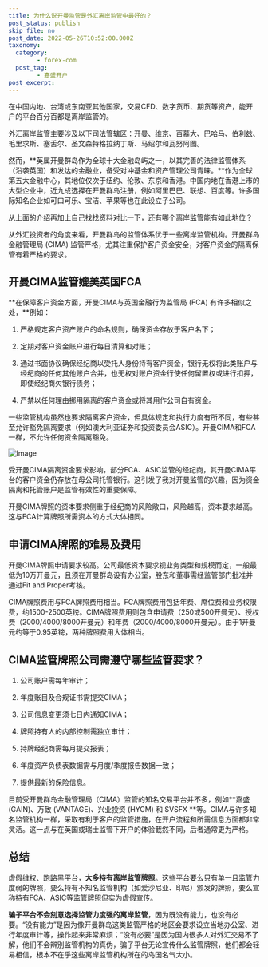 ```yaml
---
title: 为什么说开曼监管是外汇离岸监管中最好的？
post_status: publish
skip_file: no
post_date: 2022-05-26T10:52:00.000Z
taxonomy:
  category:
        - forex-com
  post_tag:
        - 嘉盛开户
post_excerpt: 
---
```

在中国内地、台湾或东南亚其他国家，交易CFD、数字货币、期货等资产，能开户的平台百分百都是离岸监管的。

外汇离岸监管主要涉及以下司法管辖区：开曼、维京、百慕大、巴哈马、伯利兹、毛里求斯、塞舌尔、圣文森特格拉纳丁斯、马绍尔和瓦努阿图。

然而，**英属开曼群岛作为全球十大金融岛屿之一，以其完善的法律监管体系（沿袭英国）和发达的金融业，备受对冲基金和资产管理公司青睐。**作为全球第五大金融中心，其地位仅次于纽约、伦敦、东京和香港。中国内地在香港上市的大型企业中，近九成选择在开曼群岛注册，例如阿里巴巴、联想、百度等。许多国际知名企业如可口可乐、宝洁、苹果等也在此设立子公司。

从上面的介绍再加上自己找找资料对比一下，还有哪个离岸监管能有如此地位？

从外汇投资者的角度来看，开曼群岛的监管体系优于一些离岸监管机构。开曼群岛金融管理局 (CIMA) 监管严格，尤其注重保护客户资金安全，对客户资金的隔离保管有着严格的要求。

## 开曼CIMA监管媲美英国FCA

**在保障客户资金方面，开曼CIMA与英国金融行为监管局 (FCA) 有许多相似之处，**例如：

1. 严格规定客户资产账户的命名规则，确保资金存放于客户名下；

1. 定期对客户资金账户进行每日清算和对账；

1. 通过书面协议确保经纪商以受托人身份持有客户资金，银行无权将此类账户与经纪商的任何其他账户合并，也无权对账户资金行使任何留置权或进行扣押，即使经纪商欠银行债务；

1. 严禁以任何理由挪用隔离的客户资金或将其用作公司自有资金。

一些监管机构虽然也要求隔离客户资金，但具体规定和执行力度有所不同，有些甚至允许豁免隔离要求（例如澳大利亚证券和投资委员会ASIC）。开曼CIMA和FCA一样，不允许任何资金隔离豁免。

![Image](https://prod-files-secure.s3.us-west-2.amazonaws.com/39ed1227-6d7d-4570-be36-9ccd4a2c4241/bd849744-3fcb-4a37-8312-357962c8f065/image.png?X-Amz-Algorithm=AWS4-HMAC-SHA256&X-Amz-Content-Sha256=UNSIGNED-PAYLOAD&X-Amz-Credential=ASIAZI2LB4666C35L7CI%2F20250409%2Fus-west-2%2Fs3%2Faws4_request&X-Amz-Date=20250409T221406Z&X-Amz-Expires=3600&X-Amz-Security-Token=IQoJb3JpZ2luX2VjEB4aCXVzLXdlc3QtMiJHMEUCIQCMtbnk6Xm4FxN%2B1ZARpiZ3kypjp5HmG%2FdQvxGiCLOHxQIgct3ZV2VPwvn%2BrQ4po1GZsbPiGdIvSjxqUgfA65UnGiUqiAQIl%2F%2F%2F%2F%2F%2F%2F%2F%2F%2F%2FARAAGgw2Mzc0MjMxODM4MDUiDOt6MABWNZVJ2OD8OyrcA8KxtbHQytmk4x3hS2VgImqw35vg4qeJvW2GxeyhNPoKjfM6RckhzUuTuO6XHGsjRP2aMQFisxxGpoLZwsp8Snwe6020CDnkelXTm3hCEQi5ptayygpfoexpuAs7QCY5EPll%2Fw4O36FZPfXoArUpT25A4Ih7j6v2VOpt6c1F0VzwSxqULerHBOSsljdW0B00%2FoZN1JvoDVcnotZ3LiErxkMn7szuzR0O4044oY98L6klYuNT12%2FnfC29Knx480FBpsTk8iNfFHg8%2FXkg79kUGw4GxzQ29zYBMG7dhDw5v%2FzzUmHuehOwyWMQ5ae77DFygkeeD8pMyphcWqdvSHH0Oo96YBUjYJMzuFRfMHbL7nNKJ8wEkSsNHpS7ZRH62OXttgUqYrGnHB3fvyb2Da3YvxLuMQ3LGBhh%2F7wi6glmuTrrYP7gp7Ci8JJgOLuy8YJOb6b%2FqWqf2il8cCFRT4ZW3HYv9aRv7EbMvNgHG30AoTt1k2jvu%2Fdr9C9D48QP0DmCvAE1dUBYjx7AfRSvnjc3CcvzOethnrd0hS6XWRLoElGm4%2BdYwC3qoz7D8S1FqJBglqhH0v4Lmaqd5Yw6ylPbqbJho3t3mHq%2BIi3rXCm5%2Fgc9dJKB5eoRgjG7hmcfMNfg278GOqUBUSLD%2BOA7mwiQ8C4H%2B1g2ikZdz6KFydvyJUIo9O%2BPo33LzxibnPbvP1pihVg0QTnrkU0uzSg7NNPC8ghbfxeusglLYXy%2B0c5OwNRJ5npYKo%2ByypZ3FPSYrYz5aqYlNR9RVfAePAeDD5wKmryMxgAwGUkPSvwrnQ6VjVA0G5SzqZMqEmiITtDrZXqUXdjwdPF0Yazvq3mOVP%2BgW6CTD5EY04CfqY6D&X-Amz-Signature=c94517934faf4e967abf4db23c89db3076fad428e6af4525711680f967893356&X-Amz-SignedHeaders=host&x-id=GetObject)

受开曼CIMA隔离资金要求影响，部分FCA、ASIC监管的经纪商，其开曼CIMA平台的客户资金仍存放在母公司托管银行。这引发了我对开曼监管的兴趣，因为资金隔离和托管账户是监管有效性的重要保障。

开曼CIMA牌照的资本要求侧重于经纪商的风险敞口，风险越高，资本要求越高。这与FCA计算牌照所需资本的方式大体相同。

## **申请CIMA牌照的难易及费用**

开曼CIMA牌照申请要求较高。公司最低资本要求视业务类型和规模而定，一般最低为10万开曼元，且须在开曼群岛设有办公室，股东和董事需经监管部门批准并通过Fit and Proper考核。

CIMA牌照费用与FCA牌照费用相当。FCA牌照费用包括年费、席位费和业务权限费，约1500-2500英镑。CIMA牌照费用则包含申请费（250或500开曼元）、授权费（2000/4000/8000开曼元）和年费（2000/4000/8000开曼元）。由于1开曼元约等于0.95英镑，两种牌照费用大体相当。

## CIMA监管牌照公司需遵守哪些监管要求？

1. 公司账户需每年审计；

1. 年度账目及合规证书需提交CIMA；

1. 公司信息变更须七日内通知CIMA；

1. 牌照持有人的内部控制需独立审计；

1. 持牌经纪商需每月提交报表；

1. 年度资产负债表数据需与月度/季度报告数据一致；

1. 提供最新的保险信息。

目前受开曼群岛金融管理局（CIMA）监管的知名交易平台并不多，例如**嘉盛 (GAIN)、万致 (VANTAGE)、兴业投资 (HYCM) 和 SVSFX **等。CIMA与许多知名监管机构一样，采取有利于客户的监管措施，在开户流程和所需信息方面都非常灵活。这一点与在英国或瑞士监管下开户的体验截然不同，后者通常更为严格。

## 总结

虚假维权、跑路黑平台，**大多持有离岸监管牌照**。这些平台要么只有单一且监管力度弱的牌照，要么持有不知名监管机构（如爱沙尼亚、印尼）颁发的牌照，要么宣称持有FCA、ASIC等监管牌照但实为虚假宣传。

**骗子平台不会刻意选择监管力度强的离岸监管**，因为既没有能力，也没有必要。“没有能力”是因为像开曼群岛这类监管严格的地区会要求设立当地办公室、进行年度审计等，操作起来非常麻烦；“没有必要”是因为国内很多人对外汇交易不了解，他们不会辨别监管机构的真伪，骗子平台无论宣传什么监管牌照，他们都会轻易相信，根本不在乎这些离岸监管机构所在的岛国名气大小。